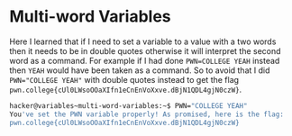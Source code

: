 # Multi-word Variables

Here I learned that if I need to set a variable to a value with a two words then it needs to be in double quotes otherwise it will interpret the second word as a command.
For example if I had done `PWN=COLLEGE YEAH` instead then `YEAH` would have been taken as a command.
So to avoid that I did `PWN="COLLEGE YEAH"` with double quotes instead to get the flag `pwn.college{cUl0LWsoOOaXIfn1eCnEnVoXxve.dBjN1QDL4gjN0czW}`.

```bash
hacker@variables~multi-word-variables:~$ PWN="COLLEGE YEAH"
You've set the PWN variable properly! As promised, here is the flag:
pwn.college{cUl0LWsoOOaXIfn1eCnEnVoXxve.dBjN1QDL4gjN0czW}
```
